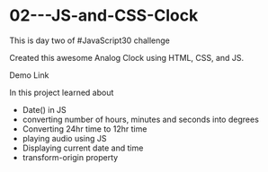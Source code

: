 # 02---JS-and-CSS-Clock

This is day two of #JavaScript30 challenge 

Created this awesome Analog Clock using HTML, CSS, and JS.

Demo Link

In this project learned about
- Date() in JS
- converting number of hours, minutes and seconds into degrees 
- Converting 24hr time to 12hr time
- playing audio using JS
- Displaying current date and time
- transform-origin property
